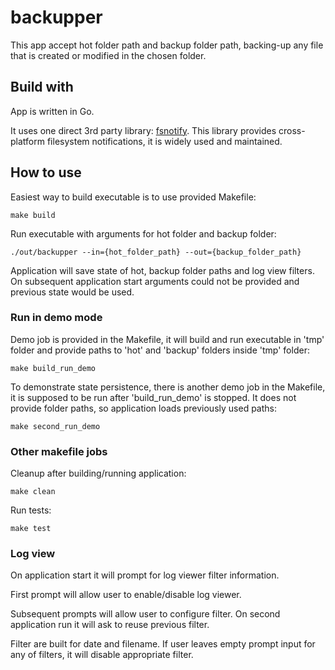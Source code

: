 # backupper

This app accept hot folder path and backup folder path, backing-up any file that is created or modified in the chosen
folder.

## Build with

App is written in Go. 

It uses one direct 3rd party library: [fsnotify](https://github.com/fsnotify/fsnotify). This library provides cross-platform filesystem notifications, it is widely used and maintained.

## How to use

Easiest way to build executable is to use provided Makefile:
```
make build
```

Run executable with arguments for hot folder and backup folder:
```
./out/backupper --in={hot_folder_path} --out={backup_folder_path}
```

Application will save state of hot, backup folder paths and log view filters. On subsequent application start arguments could not be provided and previous state would be used.

### Run in demo mode

Demo job is provided in the Makefile, it will build and run executable in 'tmp' folder and provide paths to 'hot' and 'backup' folders inside 'tmp' folder:
```
make build_run_demo
```

To demonstrate state persistence, there is another demo job in the Makefile, it is supposed to be run after 'build_run_demo' is stopped. It does not provide folder paths, so application loads previously used paths:
```
make second_run_demo
```

### Other makefile jobs

Cleanup after building/running application:
```
make clean
```

Run tests:
```
make test
```

### Log view

On application start it will prompt for log viewer filter information.

First prompt will allow user to enable/disable log viewer.

Subsequent prompts will allow user to configure filter. 
On second application run it will ask to reuse previous filter.

Filter are built for date and filename. If user leaves empty prompt input for any of filters, it will disable appropriate filter.